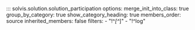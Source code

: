 ::: solvis.solution.solution_participation
    options:
      merge_init_into_class: true
      group_by_category: true
      show_category_heading: true
      members_order: source
      inherited_members: false
      filters:
        - "!^_[^_]"
        - "!^log"